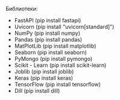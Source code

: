 Библиотеки:

- FastAPI (pip install fastapi)
- Uvicorn (pip install "uvicorn[standard]")
- NumPy (pip install numpy)
- Pandas (pip install pandas)
- MatPlotLib (pip install matplotlib)
- Seaborn (pip install seaborn)
- PyMongo (pip install pymongo)
- Scikit - Learn (pip install scikit-learn)
- Joblib (pip install joblib)
- Keras (pip install keras)
- TensorFlow (pip install tensorflow)
- Dill (pip install dill)